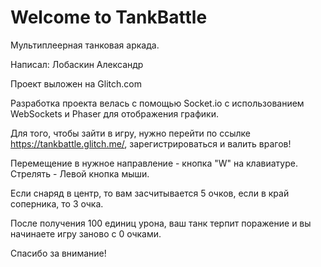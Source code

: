 Welcome to TankBattle
=====================

Мультиплеерная танковая аркада.

Написал: Лобаскин Александр

Проект выложен на Glitch.com

Разработка проекта велась с помощью Socket.io с использованием WebSockets и Phaser для отображения графики.

Для того, чтобы зайти в игру, нужно перейти по ссылке https://tankbattle.glitch.me/, зарегистрироваться и валить врагов!

Перемещение в нужное направление - кнопка "W" на клавиатуре.
Стрелять - Левой кнопка мыши.

Если снаряд в центр, то вам засчитывается 5 очков, если в край соперника, то 3 очка.

После получения 100 единиц урона, ваш танк терпит поражение и вы начинаете игру заново с 0 очками.

Спасибо за внимание!
